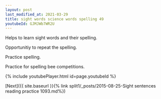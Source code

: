 ```yaml
---
layout: post
last_modified_at: 2021-03-29
title: sight words science words spelling 49
youtubeId: GJMJWb7WR2U
---
```

 
 
Helps to learn sight words and their spelling.

Opportunitiy to repeat the spelling. 

Practice spelling. 
 
Practice for spelling bee competitions. 
 
{% include youtubePlayer.html id=page.youtubeId %}
 
 

[Next]({{ site.baseurl }}{% link  split1/_posts/2015-08-25-Sight sentences reading practice 1093.md%})
 
